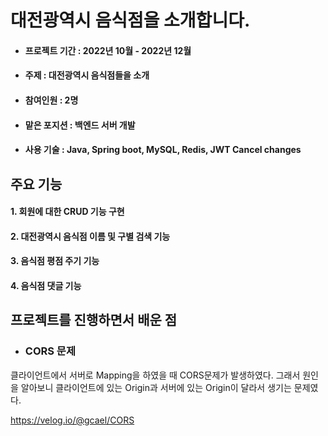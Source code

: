 # 대전광역시 음식점을 소개합니다.
- #### 프로젝트 기간 : 2022년 10월 - 2022년 12월
- #### 주제 : 대전광역시 음식점들을 소개
- #### 참여인원 : 2명
- #### 맡은 포지션 : 백엔드 서버 개발
- #### 사용 기술 : Java, Spring boot, MySQL, Redis, JWT  Cancel changes

## 주요 기능
#### 1. 회원에 대한 CRUD 기능 구현
#### 2. 대전광역시 음식점 이름 및 구별 검색 기능
#### 3. 음식점 평점 주기 기능
#### 4. 음식점 댓글 기능

## 프로젝트를 진행하면서 배운 점

- ### CORS 문제
클라이언트에서 서버로 Mapping을 하였을 때 CORS문제가 발생하였다. 그래서 원인을 알아보니 클라이언트에 있는 Origin과 서버에 있는 Origin이 달라서 생기는 문제였다.


https://velog.io/@gcael/CORS
